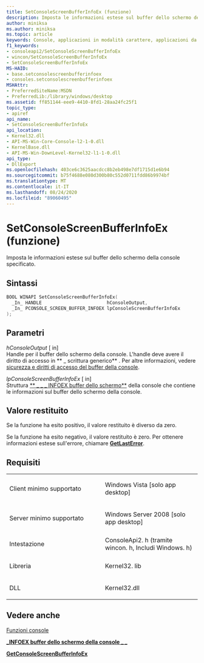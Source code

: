 ```yaml
---
title: SetConsoleScreenBufferInfoEx (funzione)
description: Imposta le informazioni estese sul buffer dello schermo della console specificato sul buffer specificato.
author: miniksa
ms.author: miniksa
ms.topic: article
keywords: Console, applicazioni in modalità carattere, applicazioni da riga di comando, applicazioni Terminal, API console
f1_keywords:
- consoleapi2/SetConsoleScreenBufferInfoEx
- wincon/SetConsoleScreenBufferInfoEx
- SetConsoleScreenBufferInfoEx
MS-HAID:
- base.setconsolescreenbufferinfoex
- consoles.setconsolescreenbufferinfoex
MSHAttr:
- PreferredSiteName:MSDN
- PreferredLib:/library/windows/desktop
ms.assetid: ff851144-eee9-4410-8fd1-28aa24fc25f1
topic_type:
- apiref
api_name:
- SetConsoleScreenBufferInfoEx
api_location:
- Kernel32.dll
- API-MS-Win-Core-Console-l2-1-0.dll
- KernelBase.dll
- API-MS-Win-DownLevel-Kernel32-l1-1-0.dll
api_type:
- DllExport
ms.openlocfilehash: 403ce6c3625aacdcc8b2eb498e7df1715d1e6b94
ms.sourcegitcommit: b75f4688e080d300b80c552d0711fdd86b9974bf
ms.translationtype: MT
ms.contentlocale: it-IT
ms.lasthandoff: 08/24/2020
ms.locfileid: "89060495"
---
```

# <a name="setconsolescreenbufferinfoex-function"></a>SetConsoleScreenBufferInfoEx (funzione)


Imposta le informazioni estese sul buffer dello schermo della console specificato.

<a name="syntax"></a>Sintassi
------

```C
BOOL WINAPI SetConsoleScreenBufferInfoEx(
  _In_ HANDLE                        hConsoleOutput,
  _In_ PCONSOLE_SCREEN_BUFFER_INFOEX lpConsoleScreenBufferInfoEx
);
```

<a name="parameters"></a>Parametri
----------

*hConsoleOutput* \[ in\]  
Handle per il buffer dello schermo della console. L'handle deve avere il diritto di accesso in ** \_ scrittura generico** . Per altre informazioni, vedere [sicurezza e diritti di accesso del buffer della console](console-buffer-security-and-access-rights.md).

*lpConsoleScreenBufferInfoEx* \[ in\]  
Struttura [** \_ \_ \_ INFOEX buffer dello schermo**](console-screen-buffer-infoex.md) della console che contiene le informazioni sul buffer dello schermo della console.

<a name="return-value"></a>Valore restituito
------------

Se la funzione ha esito positivo, il valore restituito è diverso da zero.

Se la funzione ha esito negativo, il valore restituito è zero. Per ottenere informazioni estese sull'errore, chiamare [**GetLastError**](https://msdn.microsoft.com/library/windows/desktop/ms679360).

<a name="requirements"></a>Requisiti
------------

<table>
<colgroup>
<col width="50%" />
<col width="50%" />
</colgroup>
<tbody>
<tr class="odd">
<td><p>Client minimo supportato</p></td>
<td><p>Windows Vista [solo app desktop]</p></td>
</tr>
<tr class="even">
<td><p>Server minimo supportato</p></td>
<td><p>Windows Server 2008 [solo app desktop]</p></td>
</tr>
<tr class="odd">
<td><p>Intestazione</p></td>
<td>ConsoleApi2. h (tramite wincon. h, Includi Windows. h)</td>
</tr>
<tr class="even">
<td><p>Libreria</p></td>
<td>Kernel32. lib</td>
</tr>
<tr class="odd">
<td><p>DLL</p></td>
<td>Kernel32.dll</td>
</tr>
<tr class="even">
</tr>
<tr class="odd">
</tr>
<tr class="even">
</tr>
</tbody>
</table>

## <a name="span-idsee_alsospansee-also"></a><span id="see_also"></span>Vedere anche


[Funzioni console](console-functions.md)

[**\_INFOEX buffer dello schermo della console \_ \_**](console-screen-buffer-infoex.md)

[**GetConsoleScreenBufferInfoEx**](getconsolescreenbufferinfoex.md)

 

 




